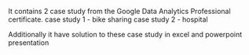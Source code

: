It contains 2 case study from the Google Data Analytics Professional certificate.
case study 1 - bike sharing
case study 2 - hospital 

Additionally it have solution to these case study in excel and powerpoint presentation
